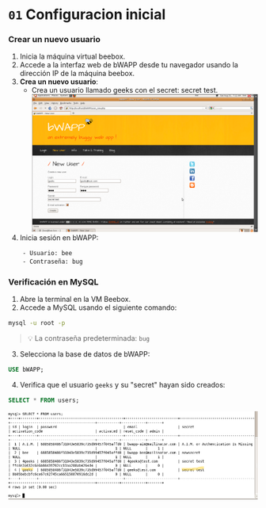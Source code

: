# `01` Configuracion inicial

### **Crear un nuevo usuario**

1. Inicia la máquina virtual beebox.
2. Accede a la interfaz web de bWAPP desde tu navegador usando la dirección IP de la máquina beebox.
3. **Crea un nuevo usuario**:
    - Crea un usuario llamado geeks con el secret: secret test.
    ![imagen 1](../../.learn/assets/usergeeks.png)
4. Inicia sesión en bWAPP:

```bash
    - Usuario: bee
    - Contraseña: bug
```

### **Verificación en MySQL**

1. Abre la terminal en la VM Beebox.
2. Accede a MySQL usando el siguiente comando:

```bash
mysql -u root -p
```
> 💡 La contraseña predeterminada: `bug`

3. Selecciona la base de datos de bWAPP:

```sql
USE bWAPP;
```
4. Verifica que el usuario `geeks` y su "secret" hayan sido creados:

```sql
SELECT * FROM users;
```
   
![imagen 2](../../.learn/assets/mysqlsecrettest.png)

